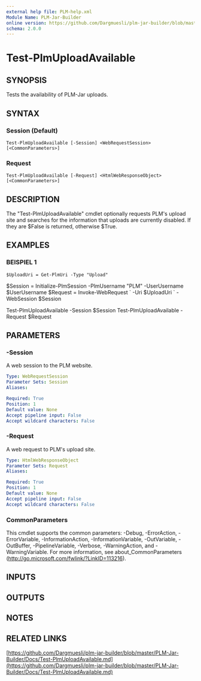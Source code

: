 ```yaml
---
external help file: PLM-help.xml
Module Name: PLM-Jar-Builder
online version: https://github.com/Dargmuesli/plm-jar-builder/blob/master/PLM-Jar-Builder/Docs/Test-PlmUploadAvailable.md
schema: 2.0.0
---
```


# Test-PlmUploadAvailable

## SYNOPSIS
Tests the availability of PLM-Jar uploads.

## SYNTAX

### Session (Default)
```
Test-PlmUploadAvailable [-Session] <WebRequestSession> [<CommonParameters>]
```

### Request
```
Test-PlmUploadAvailable [-Request] <HtmlWebResponseObject> [<CommonParameters>]
```

## DESCRIPTION
The "Test-PlmUploadAvailable" cmdlet optionally requests PLM's upload site and searches for the information that uploads are currently disabled.
If they are $False is returned, otherwise $True.

## EXAMPLES

### BEISPIEL 1
```
$UploadUri = Get-PlmUri -Type "Upload"
```

$Session = Initialize-PlmSession -PlmUsername "PLM" -UserUsername $UserUsername
$Request = Invoke-WebRequest \`
    -Uri $UploadUri \`
    -WebSession $Session

Test-PlmUploadAvailable -Session $Session
Test-PlmUploadAvailable -Request $Request

## PARAMETERS

### -Session
A web session to the PLM website.

```yaml
Type: WebRequestSession
Parameter Sets: Session
Aliases:

Required: True
Position: 1
Default value: None
Accept pipeline input: False
Accept wildcard characters: False
```

### -Request
A web request to PLM's upload site.

```yaml
Type: HtmlWebResponseObject
Parameter Sets: Request
Aliases:

Required: True
Position: 1
Default value: None
Accept pipeline input: False
Accept wildcard characters: False
```

### CommonParameters
This cmdlet supports the common parameters: -Debug, -ErrorAction, -ErrorVariable, -InformationAction, -InformationVariable, -OutVariable, -OutBuffer, -PipelineVariable, -Verbose, -WarningAction, and -WarningVariable.
For more information, see about_CommonParameters (http://go.microsoft.com/fwlink/?LinkID=113216).

## INPUTS

## OUTPUTS

## NOTES

## RELATED LINKS

[https://github.com/Dargmuesli/plm-jar-builder/blob/master/PLM-Jar-Builder/Docs/Test-PlmUploadAvailable.md](https://github.com/Dargmuesli/plm-jar-builder/blob/master/PLM-Jar-Builder/Docs/Test-PlmUploadAvailable.md)

